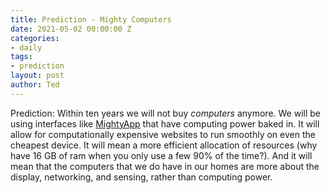 ```yaml
---
title: Prediction - Mighty Computers
date: 2021-05-02 00:00:00 Z
categories:
- daily
tags:
- prediction
layout: post
author: Ted
---
```


Prediction: Within ten years we will not buy _computers_ anymore. We will be using interfaces like [MightyApp](https://mightyapp.com) that have computing power baked in. It will allow for computationally expensive websites to run smoothly on even the cheapest device. It will mean a more efficient allocation of resources (why have 16 GB of ram when you only use a few 90% of the time?). And it will mean that the computers that we do have in our homes are more about the display, networking, and sensing, rather than computing power. 
